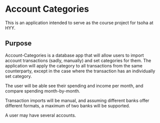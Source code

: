 # Account Categories

This is an application intended to serve as the course project for tsoha 
at HYY.

## Purpose

Account-Categories is a database app that will allow users to import 
account transactions (sadly, manually) and set categories for them. The 
application will apply the category to all transactions from the same 
counterparty, except in the case where the transaction has an 
individually set category. 

The user will be able see their spending and income per month, and 
compare spending month-by-month.

Transaction imports will be manual, and assuming different banks offer 
different formats, a maximum of two banks will be supported. 

A user may have several accounts.
